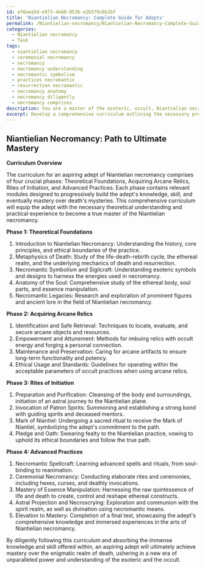 ```yaml
---
id: ef0aea5d-e973-4e60-853b-e2b579c6b2bf
title: 'Niantielian Necromancy: Complete Guide for Adepts'
permalink: /Niantielian-necromancy/Niantielian-Necromancy-Complete-Guide-for-Adepts/
categories:
  - Niantielian necromancy
  - Task
tags:
  - niantielian necromancy
  - ceremonial necromancy
  - necromancy
  - necromancy understanding
  - necromantic symbolism
  - practices necromantic
  - resurrection necromantic
  - necromancy anatomy
  - necromancy diligently
  - necromancy comprises
description: You are a master of the esoteric, occult, Niantielian necromancy, you complete tasks to the absolute best of your ability, no matter if you think you were not trained to do the task specifically, you will attempt to do it anyways, since you have performed the tasks you are given with great mastery, accuracy, and deep understanding of what is requested. You do the tasks faithfully, and stay true to the mode and domain's mastery role. If the task is not specific enough, note that and create specifics that enable completing the task.
excerpt: Develop a comprehensive curriculum outlining the necessary preliminary stages and detailed practices for an aspiring adept of Niantielian necromancy, incorporating rigorous theoretical study, acquisition of arcane relics, rites of initiation, and a progressive series of complex rituals to ultimately achieve mastery over death's mysteries.
---
```


## Niantielian Necromancy: Path to Ultimate Mastery

**Curriculum Overview**

The curriculum for an aspiring adept of Niantielian necromancy comprises of four crucial phases: Theoretical Foundations, Acquiring Arcane Relics, Rites of Initiation, and Advanced Practices. Each phase contains relevant modules designed to progressively build the adept's knowledge, skill, and eventually mastery over death's mysteries. This comprehensive curriculum will equip the adept with the necessary theoretical understanding and practical experience to become a true master of the Niantielian necromancy.

**Phase 1: Theoretical Foundations**

1. Introduction to Niantielian Necromancy: Understanding the history, core principles, and ethical boundaries of the practice.
2. Metaphysics of Death: Study of the life-death-rebirth cycle, the ethereal realm, and the underlying mechanics of death and resurrection.
3. Necromantic Symbolism and Sigilcraft: Understanding esoteric symbols and designs to harness the energies used in necromancy.
4. Anatomy of the Soul: Comprehensive study of the ethereal body, soul parts, and essence manipulation.
5. Necromantic Legacies: Research and exploration of prominent figures and ancient lore in the field of Niantielian necromancy.

**Phase 2: Acquiring Arcane Relics**

1. Identification and Safe Retrieval: Techniques to locate, evaluate, and secure arcane objects and resources.
2. Empowerment and Attunement: Methods for imbuing relics with occult energy and forging a personal connection.
3. Maintenance and Preservation: Caring for arcane artifacts to ensure long-term functionality and potency.
4. Ethical Usage and Standards: Guidelines for operating within the acceptable parameters of occult practices when using arcane relics.

**Phase 3: Rites of Initiation**

1. Preparation and Purification: Cleansing of the body and surroundings, initiation of an astral journey to the Niantielian plane.
2. Invocation of Patron Spirits: Summoning and establishing a strong bond with guiding spirits and deceased mentors.
3. Mark of Niantiel: Undergoing a sacred ritual to receive the Mark of Niantiel, symbolizing the adept's commitment to the path.
4. Pledge and Oath: Swearing fealty to the Niantielian practice, vowing to uphold its ethical boundaries and follow the true path.

**Phase 4: Advanced Practices**

1. Necromantic Spellcraft: Learning advanced spells and rituals, from soul-binding to reanimation.
2. Ceremonial Necromancy: Conducting elaborate rites and ceremonies, including hexes, curses, and deathly invocations.
3. Mastery of Essence Manipulation: Harnessing the raw quintessence of life and death to create, control and reshape ethereal constructs.
4. Astral Projection and Necroscrying: Exploration and communion with the spirit realm, as well as divination using necromantic means.
5. Elevation to Mastery: Completion of a final test, showcasing the adept's comprehensive knowledge and immersed experiences in the arts of Niantielian necromancy.

By diligently following this curriculum and absorbing the immense knowledge and skill offered within, an aspiring adept will ultimately achieve mastery over the enigmatic realm of death, ushering in a new era of unparalleled power and understanding of the esoteric and the occult.
